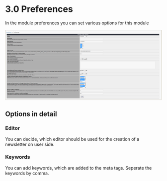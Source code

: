 # 3.0 Preferences

In the module preferences you can set various options for this module

![](preferences_en.PNG)


## Options in detail

### Editor
You can decide, which editor should be used for the creation of a newsletter on user side.


### Keywords
You can add keywords, which are added to the meta tags. Seperate the keywords by comma.





